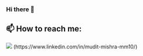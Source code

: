 ### Hi there 👋
## 📫 How to reach me: 
<img src="https://img.shields.io/badge/LinkedIn-0077B5?style=for-the-badge&logo=linkedin&logoColor=white}" />  
(https://www.linkedin.com/in/mudit-mishra-mm10/)
